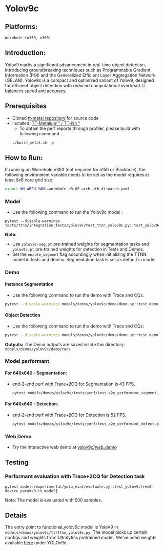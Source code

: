 # Yolov9c

## Platforms:
    Wormhole (n150, n300)

## Introduction:
Yolov9 marks a significant advancement in real-time object detection, introducing groundbreaking techniques such as Programmable Gradient Information (PGI) and the Generalized Efficient Layer Aggregation Network (GELAN). Yolov9c is a compact and optimized variant of Yolov9, designed for efficient object detection with reduced computational overhead. It balances speed and accuracy.

## Prerequisites
- Cloned [tt-metal repository](https://github.com/tenstorrent/tt-metal) for source code
- Installed: [TT-Metalium™ / TT-NN™](https://github.com/tenstorrent/tt-metal/blob/main/INSTALLING.md)
  - To obtain the perf reports through profiler, please build with following command:
  ```sh
  ./build_metal.sh -p
  ```

## How to Run:
If running on Wormhole n300 (not required for n150 or Blackhole), the following environment variable needs to be set as the model requires at least 8x8 core grid size:
```sh
export WH_ARCH_YAML=wormhole_b0_80_arch_eth_dispatch.yaml
```

### Model
- Use the following command to run the Yolov9c model :
```
pytest --disable-warnings tests/ttnn/integration_tests/yolov9c/test_ttnn_yolov9c.py::test_yolov9c
```

**Note:**
- Use `yolov9c-seg.pt` pre-trained weights for segmentation tasks and `yolov9c.pt` pre-trained weights for detection in Tests and Demos.
- Set the `enable_segment` flag accordingly when initializing the TTNN model in tests and demos. Segmentation task is set as default in model.

### Demo
#### Instance Segmentation
- Use the following command to run the demo with Trace and CQs:
```bash
pytest --disable-warnings models/demos/yolov9c/demo/demo.py::test_demo[tt_model-segment-True-models/demos/yolov9c/demo/image.png-device_params0]
```

#### Object Detection
- Use the following command to run the demo with Trace and CQs:
```bash
pytest --disable-warnings models/demos/yolov9c/demo/demo.py::test_demo[tt_model-detect-True-models/demos/yolov9c/demo/image.png-device_params0]
```

**Outputs:** The Demo outputs are saved inside this directory: `models/demos/yolov9c/demo/runs`

### Model performant
#### For 640x640 - Segmentation:
- end-2-end perf with Trace+2CQ for Segmentation is 43 FPS.
  ```bash
  pytest models/demos/yolov9c/tests/perf/test_e2e_performant_segment.py::test_e2e_performant
  ```

#### For 640x640 - Detection:
- end-2-end perf with Trace+2CQ for Detection is 52 FPS.
  ```bash
  pytest models/demos/yolov9c/tests/perf/test_e2e_performant_detect.py::test_e2e_performant
  ```

### Web Demo
- Try the interactive web demo at [yolov9c/web_demo](https://github.com/tenstorrent/tt-metal/blob/main/models/demos/yolov9c/web_demo/README.md)

## Testing
### Performant evaluation with Trace+2CQ for Detection task
```
pytest models/experimental/yolo_eval/evaluate.py::test_yolov9c[res0-device_params0-tt_model]
```
Note: The model is evaluated with 500 samples.

## Details
The entry point to functional_yolov9c model is YoloV9 in `models/demos/yolov9c/tt/ttnn_yolov9c.py`. The model picks up certain configs and weights from Ultralytics pretrained model. We've used weights available [here](https://docs.ultralytics.com/models/yolov9/#performance-on-ms-coco-dataset) under YOLOv9c.
